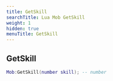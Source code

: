 ```yaml
---
title: GetSkill
searchTitle: Lua Mob GetSkill
weight: 1
hidden: true
menuTitle: GetSkill
---
```

## GetSkill
```lua
Mob:GetSkill(number skill); -- number
```